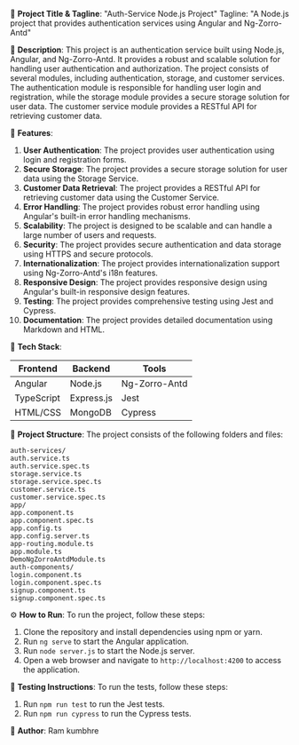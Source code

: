 🚀 **Project Title & Tagline**: "Auth-Service Node.js Project"
Tagline: "A Node.js project that provides authentication services using Angular and Ng-Zorro-Antd"

📖 **Description**:
This project is an authentication service built using Node.js, Angular, and Ng-Zorro-Antd. It provides a robust and scalable solution for handling user authentication and authorization. The project consists of several modules, including authentication, storage, and customer services. The authentication module is responsible for handling user login and registration, while the storage module provides a secure storage solution for user data. The customer service module provides a RESTful API for retrieving customer data.

🎯 **Features**:

1. **User Authentication**: The project provides user authentication using login and registration forms.
2. **Secure Storage**: The project provides a secure storage solution for user data using the Storage Service.
3. **Customer Data Retrieval**: The project provides a RESTful API for retrieving customer data using the Customer Service.
4. **Error Handling**: The project provides robust error handling using Angular's built-in error handling mechanisms.
5. **Scalability**: The project is designed to be scalable and can handle a large number of users and requests.
6. **Security**: The project provides secure authentication and data storage using HTTPS and secure protocols.
7. **Internationalization**: The project provides internationalization support using Ng-Zorro-Antd's i18n features.
8. **Responsive Design**: The project provides responsive design using Angular's built-in responsive design features.
9. **Testing**: The project provides comprehensive testing using Jest and Cypress.
10. **Documentation**: The project provides detailed documentation using Markdown and HTML.

🧰 **Tech Stack**:

| **Frontend** | **Backend** | **Tools** |
| --- | --- | --- |
| Angular | Node.js | Ng-Zorro-Antd |
| TypeScript | Express.js | Jest |
| HTML/CSS | MongoDB | Cypress |

📁 **Project Structure**:
The project consists of the following folders and files:
```
auth-services/
auth.service.ts
auth.service.spec.ts
storage.service.ts
storage.service.spec.ts
customer.service.ts
customer.service.spec.ts
app/
app.component.ts
app.component.spec.ts
app.config.ts
app.config.server.ts
app-routing.module.ts
app.module.ts
DemoNgZorroAntdModule.ts
auth-components/
login.component.ts
login.component.spec.ts
signup.component.ts
signup.component.spec.ts
```
⚙️ **How to Run**:
To run the project, follow these steps:
1. Clone the repository and install dependencies using npm or yarn.
2. Run `ng serve` to start the Angular application.
3. Run `node server.js` to start the Node.js server.
4. Open a web browser and navigate to `http://localhost:4200` to access the application.

🧪 **Testing Instructions**:
To run the tests, follow these steps:
1. Run `npm run test` to run the Jest tests.
2. Run `npm run cypress` to run the Cypress tests.


👤 **Author**: Ram kumbhre
